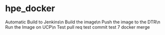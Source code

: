# hpe_docker

Automatic Build to Jenkins\n
Build the image\n
Push the image to the DTR\n
Run the Image on UCP\n
Test pull req
test commit
test 7
docker merge
